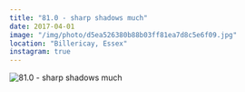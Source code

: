 ```yaml
---
title: "81.0 - sharp shadows much"
date: 2017-04-01
image: "/img/photo/d5ea526380b88b03ff81ea7d8c5e6f09.jpg"
location: "Billericay, Essex"
instagram: true
---
```


![81.0 - sharp shadows much](/img/photo/d5ea526380b88b03ff81ea7d8c5e6f09.jpg)
